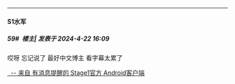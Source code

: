 ﻿
*****

####  S1水军  
##### 59#         楼主| 发表于 2024-4-22 16:09

哎呀 忘记说了 最好中文博主 看字幕太累了

[  -- 来自 有消息提醒的 Stage1官方 Android客户端](https://www.coolapk.com/apk/140634)

